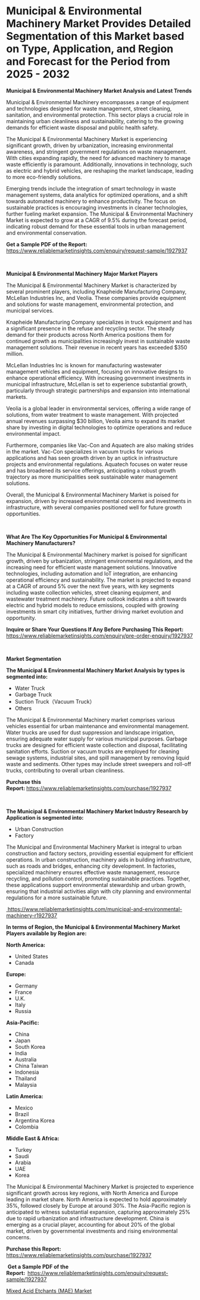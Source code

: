 <p><h1>Municipal & Environmental Machinery Market Provides Detailed Segmentation of this Market based on Type, Application, and Region and Forecast for the Period from 2025 - 2032</h1></p><p><strong>Municipal & Environmental Machinery Market Analysis and Latest Trends</strong></p>
<p><p>Municipal & Environmental Machinery encompasses a range of equipment and technologies designed for waste management, street cleaning, sanitation, and environmental protection. This sector plays a crucial role in maintaining urban cleanliness and sustainability, catering to the growing demands for efficient waste disposal and public health safety.</p><p>The Municipal & Environmental Machinery Market is experiencing significant growth, driven by urbanization, increasing environmental awareness, and stringent government regulations on waste management. With cities expanding rapidly, the need for advanced machinery to manage waste efficiently is paramount. Additionally, innovations in technology, such as electric and hybrid vehicles, are reshaping the market landscape, leading to more eco-friendly solutions.</p><p>Emerging trends include the integration of smart technology in waste management systems, data analytics for optimized operations, and a shift towards automated machinery to enhance productivity. The focus on sustainable practices is encouraging investments in cleaner technologies, further fueling market expansion. The Municipal & Environmental Machinery Market is expected to grow at a CAGR of 9.5% during the forecast period, indicating robust demand for these essential tools in urban management and environmental conservation.</p></p>
<p><strong>Get a Sample PDF of the Report:&nbsp;</strong> <a href="https://www.reliablemarketinsights.com/enquiry/request-sample/1927937?utm_campaign=2183&utm_medium=2&utm_source=Github&utm_content=ia&utm_term=28032025&utm_id=municipal-environmental-machinery">https://www.reliablemarketinsights.com/enquiry/request-sample/1927937</a></p>
<p>&nbsp;</p>
<p><strong>Municipal & Environmental Machinery Major Market Players</strong></p>
<p><p>The Municipal & Environmental Machinery Market is characterized by several prominent players, including Knapheide Manufacturing Company, McLellan Industries Inc, and Veolia. These companies provide equipment and solutions for waste management, environmental protection, and municipal services.</p><p>Knapheide Manufacturing Company specializes in truck equipment and has a significant presence in the refuse and recycling sector. The steady demand for their products across North America positions them for continued growth as municipalities increasingly invest in sustainable waste management solutions. Their revenue in recent years has exceeded $350 million.</p><p>McLellan Industries Inc is known for manufacturing wastewater management vehicles and equipment, focusing on innovative designs to enhance operational efficiency. With increasing government investments in municipal infrastructure, McLellan is set to experience substantial growth, particularly through strategic partnerships and expansion into international markets.</p><p>Veolia is a global leader in environmental services, offering a wide range of solutions, from water treatment to waste management. With projected annual revenues surpassing $30 billion, Veolia aims to expand its market share by investing in digital technologies to optimize operations and reduce environmental impact.</p><p>Furthermore, companies like Vac-Con and Aquatech are also making strides in the market. Vac-Con specializes in vacuum trucks for various applications and has seen growth driven by an uptick in infrastructure projects and environmental regulations. Aquatech focuses on water reuse and has broadened its service offerings, anticipating a robust growth trajectory as more municipalities seek sustainable water management solutions.</p><p>Overall, the Municipal & Environmental Machinery Market is poised for expansion, driven by increased environmental concerns and investments in infrastructure, with several companies positioned well for future growth opportunities.</p></p>
<p>&nbsp;</p>
<p><strong>What Are The Key Opportunities For Municipal & Environmental Machinery Manufacturers?</strong></p>
<p><p>The Municipal & Environmental Machinery market is poised for significant growth, driven by urbanization, stringent environmental regulations, and the increasing need for efficient waste management solutions. Innovative technologies, including automation and IoT integration, are enhancing operational efficiency and sustainability. The market is projected to expand at a CAGR of around 5% over the next five years, with key segments including waste collection vehicles, street cleaning equipment, and wastewater treatment machinery. Future outlook indicates a shift towards electric and hybrid models to reduce emissions, coupled with growing investments in smart city initiatives, further driving market evolution and opportunity.</p></p>
<p><strong>Inquire or Share Your Questions If Any Before Purchasing This Report:</strong> <a href="https://www.reliablemarketinsights.com/enquiry/pre-order-enquiry/1927937?utm_campaign=2183&utm_medium=2&utm_source=Github&utm_content=ia&utm_term=28032025&utm_id=municipal-environmental-machinery">https://www.reliablemarketinsights.com/enquiry/pre-order-enquiry/1927937</a></p>
<p>&nbsp;</p>
<p><strong>Market Segmentation</strong></p>
<p><strong>The Municipal & Environmental Machinery Market Analysis by types is segmented into:</strong></p>
<p><ul><li>Water Truck</li><li>Garbage Truck</li><li>Suction Truck（Vacuum Truck）</li><li>Others</li></ul></p>
<p><p>The Municipal & Environmental Machinery market comprises various vehicles essential for urban maintenance and environmental management. Water trucks are used for dust suppression and landscape irrigation, ensuring adequate water supply for various municipal purposes. Garbage trucks are designed for efficient waste collection and disposal, facilitating sanitation efforts. Suction or vacuum trucks are employed for cleaning sewage systems, industrial sites, and spill management by removing liquid waste and sediments. Other types may include street sweepers and roll-off trucks, contributing to overall urban cleanliness.</p></p>
<p><strong>Purchase this Report:&nbsp;</strong><a href="https://www.reliablemarketinsights.com/purchase/1927937?utm_campaign=2183&utm_medium=2&utm_source=Github&utm_content=ia&utm_term=28032025&utm_id=municipal-environmental-machinery">https://www.reliablemarketinsights.com/purchase/1927937</a></p>
<p>&nbsp;</p>
<p><strong>The Municipal & Environmental Machinery Market Industry Research by Application is segmented into:</strong></p>
<p><ul><li>Urban Construction</li><li>Factory</li></ul></p>
<p><p>The Municipal and Environmental Machinery Market is integral to urban construction and factory sectors, providing essential equipment for efficient operations. In urban construction, machinery aids in building infrastructure, such as roads and bridges, enhancing city development. In factories, specialized machinery ensures effective waste management, resource recycling, and pollution control, promoting sustainable practices. Together, these applications support environmental stewardship and urban growth, ensuring that industrial activities align with city planning and environmental regulations for a more sustainable future.</p></p>
<p><a href="https://www.reliablemarketinsights.com/municipal-and-environmental-machinery-r1927937?utm_campaign=2183&utm_medium=2&utm_source=Github&utm_content=ia&utm_term=28032025&utm_id=municipal-environmental-machinery">&nbsp;https://www.reliablemarketinsights.com/municipal-and-environmental-machinery-r1927937</a></p>
<p><strong>In terms of Region, the Municipal & Environmental Machinery Market Players available by Region are:</strong></p>
<p>
    <p> <strong> North America: </strong>
        <ul>
            <li>United States</li>
            <li>Canada</li>
        </ul>
        </p> 
    <p> <strong> Europe: </strong>
        <ul>
            <li>Germany</li>
            <li>France</li>
            <li>U.K.</li>
            <li>Italy</li>
            <li>Russia</li>
        </ul>
        </p> 
    <p> <strong> Asia-Pacific: </strong>
        <ul>
            <li>China</li>
            <li>Japan</li>
            <li>South Korea</li>
            <li>India</li>
            <li>Australia</li>
            <li>China Taiwan</li>
            <li>Indonesia</li>
            <li>Thailand</li>
            <li>Malaysia</li>
        </ul>
        </p> 
    <p> <strong> Latin America: </strong>
        <ul>
            <li>Mexico</li>
            <li>Brazil</li>
            <li>Argentina Korea</li>
            <li>Colombia</li>
        </ul>
        </p> 
    <p> <strong> Middle East & Africa: </strong>
        <ul>
            <li>Turkey</li>
            <li>Saudi</li>
            <li>Arabia</li>
            <li>UAE</li>
            <li>Korea</li>
        </ul>
    </p>
    </p>
<p><p>The Municipal & Environmental Machinery Market is projected to experience significant growth across key regions, with North America and Europe leading in market share. North America is expected to hold approximately 35%, followed closely by Europe at around 30%. The Asia-Pacific region is anticipated to witness substantial expansion, capturing approximately 25% due to rapid urbanization and infrastructure development. China is emerging as a crucial player, accounting for about 20% of the global market, driven by governmental investments and rising environmental concerns.</p></p>
<p><strong>Purchase this Report: </strong><a href="https://www.reliablemarketinsights.com/purchase/1927937?utm_campaign=2183&utm_medium=2&utm_source=Github&utm_content=ia&utm_term=28032025&utm_id=municipal-environmental-machinery">https://www.reliablemarketinsights.com/purchase/1927937</a></p>
<p>&nbsp;<strong>Get a Sample PDF of the Report:&nbsp;&nbsp;</strong><a href="https://www.reliablemarketinsights.com/enquiry/request-sample/1927937?utm_campaign=2183&utm_medium=2&utm_source=Github&utm_content=ia&utm_term=28032025&utm_id=municipal-environmental-machinery">https://www.reliablemarketinsights.com/enquiry/request-sample/1927937</a></p>
<p><strong></strong></p>
<p><p><a href="https://github.com/SanjidaKhan901/Market-Research-Report-List-2/blob/main/mixed-acid-etchants-mae-market.md?utm_campaign=2183&utm_medium=2&utm_source=Github&utm_content=ia&utm_term=28032025&utm_id=municipal-environmental-machinery">Mixed Acid Etchants (MAE) Market</a></p></p>